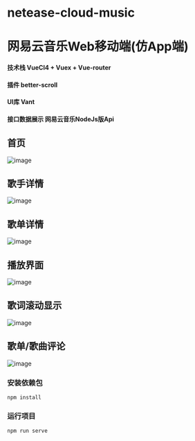 # netease-cloud-music

# 网易云音乐Web移动端(仿App端)
#### 技术栈 VueCl4 + Vuex + Vue-router
#### 插件 better-scroll
#### UI库 Vant
#### 接口数据展示 网易云音乐NodeJs版Api

## 首页
![image](https://github.com/ZhangJianChengZzz/netease-cloud-music/blob/master/src/assets/screen/index.jpg)

## 歌手详情
![image](https://github.com/ZhangJianChengZzz/netease-cloud-music/blob/master/src/assets/screen/singer_detail.jpg)

## 歌单详情
![image](https://github.com/ZhangJianChengZzz/netease-cloud-music/blob/master/src/assets/screen/playlist.png)

## 播放界面
![image](https://github.com/ZhangJianChengZzz/netease-cloud-music/blob/master/src/assets/screen/player.png)

## 歌词滚动显示
![image](https://github.com/ZhangJianChengZzz/netease-cloud-music/blob/master/src/assets/screen/lyric.png)

## 歌单/歌曲评论
![image](https://github.com/ZhangJianChengZzz/netease-cloud-music/blob/master/src/assets/screen/comments.png)

### 安装依赖包
```
npm install
```

### 运行项目
```
npm run serve
```

